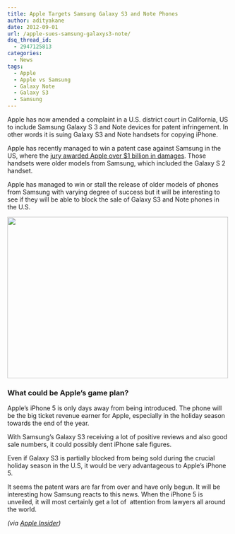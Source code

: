 ```yaml
---
title: Apple Targets Samsung Galaxy S3 and Note Phones
author: adityakane
date: 2012-09-01
url: /apple-sues-samsung-galaxys3-note/
dsq_thread_id:
  - 2947125813
categories:
  - News
tags:
  - Apple
  - Apple vs Samsung
  - Galaxy Note
  - Galaxy S3
  - Samsung
---
```

Apple has now amended a complaint in a U.S. district court in California, US to include Samsung Galaxy S 3 and Note devices for patent infringement. In other words it is suing Galaxy S3 and Note handsets for copying iPhone.

Apple has recently managed to win a patent case against Samsung in the US, where the [jury awarded Apple over $1 billion in damages][1]. Those handsets were older models from Samsung, which included the Galaxy S 2 handset.

Apple has managed to win or stall the release of older models of phones from Samsung with varying degree of success but it will be interesting to see if they will be able to block the sale of Galaxy S3 and Note phones in the U.S.

[<img class="alignnone size-full wp-image-61513" title="GalaxyS3_iPhone4s" src="http://cdn.devilsworkshop.org/files/2012/09/GalaxyS3_iPhone4s.png" alt="" width="500" height="365" />][2]

### What could be Apple’s game plan?

Apple’s iPhone 5 is only days away from being introduced. The phone will be the big ticket revenue earner for Apple, especially in the holiday season towards the end of the year.

With Samsung’s Galaxy S3 receiving a lot of positive reviews and also good sale numbers, it could possibly dent iPhone sale figures.

Even if Galaxy S3 is partially blocked from being sold during the crucial holiday season in the U.S, it would be very advantageous to Apple’s iPhone 5.

It seems the patent wars are far from over and have only begun. It will be interesting how Samsung reacts to this news. When the iPhone 5 is unveiled, it will most certainly get a lot of  attention from lawyers all around the world.

*(via <a href="http://www.appleinsider.com/articles/12/08/31/apple_adds_samsungs_flagship_galaxy_s_iii_galaxy_note_to_amended_galaxy_nexus_complaint.html" onclick="_gaq.push(['_trackEvent', 'outbound-article', 'http://www.appleinsider.com/articles/12/08/31/apple_adds_samsungs_flagship_galaxy_s_iii_galaxy_note_to_amended_galaxy_nexus_complaint.html', 'Apple Insider']);" >Apple Insider</a>)*

 [1]: http://devilsworkshop.org/patent-wars-apple-wins/ "Apple vs Samsung patent case"
 [2]: http://cdn.devilsworkshop.org/files/2012/09/GalaxyS3_iPhone4s.png
